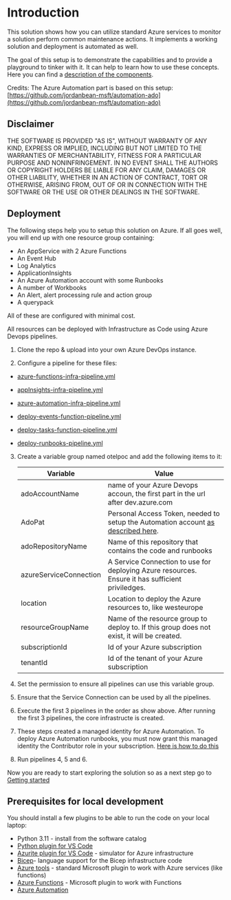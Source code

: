# Introduction
This solution shows how you can utilize standard Azure services to monitor a solution perform common maintenance actions. It implements a working solution and deployment is automated as well.

The goal of this setup is to demonstrate the capabilities and to provide a playground to tinker with it. It can help to learn how to use these concepts. Here you can find a [description of the components](docs/Components.md).

Credits: The Azure Automation part is based on this setup: [https://github.com/jordanbean-msft/automation-ado](https://github.com/jordanbean-msft/automation-ado)


## Disclaimer
THE SOFTWARE IS PROVIDED "AS IS", WITHOUT WARRANTY OF ANY KIND, EXPRESS OR IMPLIED, INCLUDING BUT NOT LIMITED TO THE WARRANTIES OF MERCHANTABILITY, FITNESS FOR A PARTICULAR PURPOSE AND NONINFRINGEMENT. IN NO EVENT SHALL THE AUTHORS OR COPYRIGHT HOLDERS BE LIABLE FOR ANY CLAIM, DAMAGES OR OTHER LIABILITY, WHETHER IN AN ACTION OF CONTRACT, TORT OR OTHERWISE, ARISING FROM, OUT OF OR IN CONNECTION WITH THE SOFTWARE OR THE USE OR OTHER DEALINGS IN THE SOFTWARE.

## Deployment
The following steps help you to setup this solution on Azure. If all goes well, you will end up with one resource group containing:
* An AppService with 2 Azure Functions
* An Event Hub
* Log Analytics
* ApplicationInsights
* An Azure Automation account with some Runbooks
* A number of Workbooks
* An Alert, alert processing rule and action group
* A querypack

All of these are configured with minimal cost.

All resources can be deployed with Infrastructure as Code using Azure Devops pipelines.
1. Clone the repo & upload into your own Azure DevOps instance.

2. Configure a pipeline for these files:
* [azure-functions-infra-pipeline.yml](azureFunctions/infra/azure-functions-infra-pipeline.yml)
* [appInsights-infra-pipeline.yml](appInsights/appInsights-infra-pipeline.yml)
* [azure-automation-infra-pipeline.yml](automation/infra/azure-automation-infra-pipeline.yml)
* [deploy-events-function-pipeline.yml](azureFunctions/EventsFunction/deploy-events-function-pipeline.yml)
* [deploy-tasks-function-pipeline.yml](azureFunctions/TasksFunction/deploy-tasks-function-pipeline.yml)

* [deploy-runbooks-pipeline.yml](automation/runbooks/deploy-runbooks-pipeline.yml)

3. Create a variable group named otelpoc and add the following items to it:

    | Variable|Value|
    ----------|-------
    |adoAccountName| name of your Azure Devops accoun, the first part in the url after dev.azure.com|
    |AdoPat|Personal Access Token, needed to setup the Automation account [as described here](https://github.com/jordanbean-msft/automation-ado).|
    |adoRepositoryName|Name of this repository that contains the code and runbooks|
    |azureServiceConnection|A Service Connection to use for deploying Azure resources. Ensure it has sufficient priviledges.|
    |location|Location to deploy the Azure resources to, like westeurope|
    |resourceGroupName|Name of the resource group to deploy to. If this group does not exist, it will be created.|
    |subscriptionId|Id of your Azure subscription|
    |tenantId|Id of the tenant of your Azure subscription|

4. Set the permission to ensure all pipelines can use this variable group.

5. Ensure that the Service Connection can be used by all the pipelines.

6. Execute the first 3 pipelines in the order as show above. After running the first 3 pipelines, the core infrastructe is created.

7. These steps created a managed identity for Azure Automation. To deploy Azure Automation runbooks, you must now grant this managed identity the Contributor role in your subscription. [Here is how to do this](https://github.com/jordanbean-msft/automation-ado)

8. Run pipelines 4, 5 and 6.

Now you are ready to start exploring the solution so as a next step go to [Getting started](docs/GettingStarted.md)


## Prerequisites for local development

You should install a few plugins to be able to run the code on your local laptop:
* Python 3.11 - install from the software catalog
* [Python plugin for VS Code](https://marketplace.visualstudio.com/items?itemName=ms-python.python)
* [Azurite plugin for VS Code](https://marketplace.visualstudio.com/items?itemName=Azurite.azurite) - simulator for Azure infrastructure
* [Bicep](https://marketplace.visualstudio.com/items?itemName=ms-azuretools.vscode-bicep)- language support for the Bicep infrastructure code
* [Azure tools](https://marketplace.visualstudio.com/items?itemName=ms-vscode.vscode-node-azure-pack) - standard Microsoft plugin to work with Azure services (like functions)
* [Azure Functions](https://marketplace.visualstudio.com/items?itemName=ms-azuretools.vscode-azurefunctions) - Microsoft plugin to work with Functions
* [Azure Automation](https://marketplace.visualstudio.com/items?itemName=azure-automation.vscode-azureautomation)




